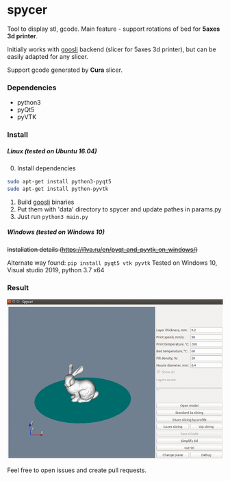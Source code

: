 # spycer
Tool to display stl, gcode. Main feature - support rotations of bed for <b>5axes 3d printer</b>.

Initially works with [goosli](https://github.com/l1va/goosli) backend (slicer for 5axes 3d printer), 
but can be easily adapted for any slicer. 

Support gcode generated by <b>Cura</b> slicer.

### Dependencies
 - python3
 - pyQt5
 - pyVTK

### Install
##### Linux (tested on Ubuntu 16.04)
0) Install dependencies 
```bash
sudo apt-get install python3-pyqt5
sudo apt-get install python-pyvtk
```
1) Build [goosli](https://github.com/l1va/goosli) binaries
2) Put them with 'data' directory to spycer and update pathes in params.py
3) Just run `python3 main.py`

##### Windows (tested on Windows 10)
~~Installation details (https://l1va.ru/en/pyqt_and_pyvtk_on_windows/)~~

Alternate way found: `pip install pyqt5 vtk pyvtk`
Tested on Windows 10, Visual studio 2019, python 3.7 x64


### Result
![Spycer preview](imgs/spycer.gif)

Feel free to open issues and create pull requests.
